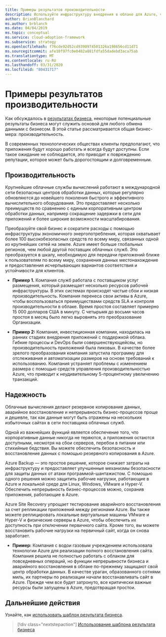 ```yaml
---
title: Примеры результатов производительности
description: Используйте инфраструктуру внедрения в облаке для Azure, чтобы оценить результаты производительности в контексте преобразования облака.
author: BrianBlanchard
ms.author: brblanch
ms.date: 04/04/2019
ms.topic: conceptual
ms.service: cloud-adoption-framework
ms.subservice: strategy
ms.openlocfilehash: f76cde92d52cd9390974501326a198656cd11d71
ms.sourcegitcommit: afe10f97fc0e0402a881fdfa55dadebd3aca75ab
ms.translationtype: MT
ms.contentlocale: ru-RU
ms.lasthandoff: 03/31/2020
ms.locfileid: "80431717"
---
```

# <a name="examples-of-performance-outcomes"></a>Примеры результатов производительности

Как обсуждалось в [результатах бизнеса](./index.md), некоторые потенциальные результаты бизнеса могут служить основой для любого обмена данными с бизнесом. В этой статье рассматривается общая бизнес-мера: производительность.

В современных технологических обществах клиенты предполагают, что приложения будут хорошо работать и всегда будут доступны. Если такое ожидание не соблюдается, это приводит к повреждению репутации, которое может быть дорогостоящим и долговременным.

## <a name="performance"></a>Производительность

Крупнейшие облачные службы вычислений работают в международной сети безопасных центров обработки данных, которые регулярно обновляются до новейшего поколения быстрого и эффективного вычислительного оборудования. Это предоставляет несколько преимуществ по сравнению с единым корпоративным центром обработки данных, например сокращение задержки в сети для приложений и более широкие возможности масштабирования.

Преобразуйте свой бизнес и сократите расходы с помощью инфраструктуры экономичного энергопотребления, которая охватывает более 100 высокобезопасных средств по всему миру, связанных одной из крупнейших сетей на земле. Azure имеет больше глобальных регионов, чем любой другой поставщик облачных служб. Это преобразуется в шкалу, необходимую для передачи приложений ближе к пользователям по всему миру, сохранения данных местонахождение и предоставления исчерпывающих вариантов соответствия и устойчивости для клиентов.

- **Пример 1.** Компания служб работала с поставщиком услуг размещения, который размещает несколько ресурсов рабочей инфраструктуры. В этих системах происходят частые сбои и низкая производительность. Компания перенеса свои активы в Azure, чтобы воспользоваться преимуществами средств SLA и контроля производительности в облаке. Время простоя составляет примерно 15 000 долларов США в минуту. С четырьмя до восьми часов простоя в месяц было легко выровнять это преобразование Организации.

- **Пример 2:** Компания, инвестиционная компании, находилась на ранних стадиях внедрения приложений с поддержкой облака. Гибкие процессы и DevOps были совершенствующейсяы, но производительность приложений была пиковых. В качестве более зрелого преобразования компания запустила программу для отслеживания и автоматизации размеров на основе требований к использованию. Компания устраняет проблемы с изменением размера с помощью средств управления производительностью Azure, что приводит к неудивительному 5-процентному увеличению транзакций.

## <a name="reliability"></a>Надежность

Облачные вычисления делают резервное копирование данных, аварийное восстановление и непрерывность бизнес-процессов проще и дешевле, так как данные могут быть отражены на нескольких избыточных сайтах в сети поставщика облачных служб.

Одной из важнейших функций является обеспечение того, что корпоративные данные никогда не теряются, а приложения остаются доступными, несмотря на сбои серверов, перебои в питании или стихийные бедствия. Вы можете обеспечить безопасность и восстановление данных с помощью резервного копирования в Azure.

Azure Backup — это простое решение, которое снижает затраты на инфраструктуру и предоставляет улучшенные механизмы безопасности для защиты данных от атаки программой-шантажистом. С помощью одного решения можно защитить рабочие нагрузки, работающие в Azure и локальной среде для Linux, Windows, VMware и Hyper-V. Обеспечить непрерывность бизнес-процессов можно, сохранив приложения, работающие в Azure.

Azure Site Recovery упрощает тестирование аварийного восстановления за счет репликации приложений между регионами Azure. Вы также можете реплицировать локальные виртуальные машины VMware и Hyper-V и физические серверы в Azure, чтобы обеспечить их доступность при отключении первичного сайта. Кроме того, вы можете восстановить рабочие нагрузки на первичный сайт, когда он снова заработает.

- **Пример:** Компания с водои газовым учреждением использовала технологии Azure для реализации полного восстановления сайта. Компания решила не полностью работать с облаком для повседневных операций, но функции непрерывности бизнеса и аварийного восстановления в облаке по-прежнему защищают свой центр обработки данных. В качестве ураган, образованного сотнями миль, их партнеры по реализации начали восстанавливать сайт в Azure. Прежде чем все будет затронуто, все критически важные ресурсы были запущены в Azure, предотвращая простои.

## <a name="next-steps"></a>Дальнейшие действия

Узнайте, как [использовать шаблон результата бизнеса](./business-outcome-template.md).

> [!div class="nextstepaction"]
> [Использование шаблона результата бизнеса](./business-outcome-template.md)
